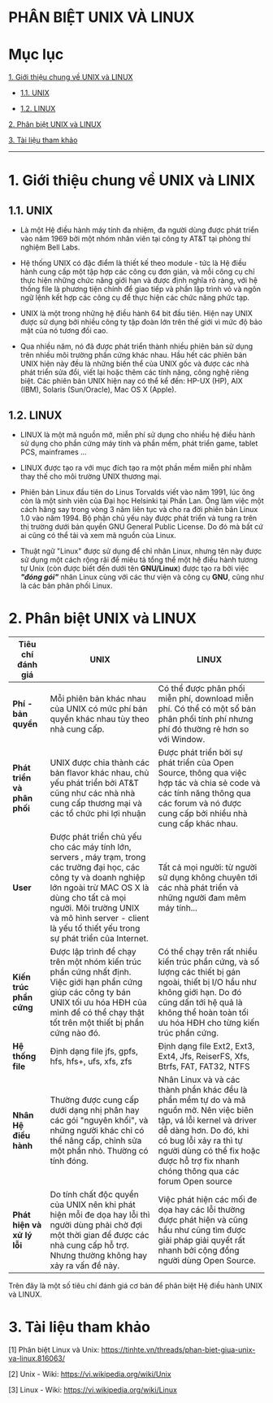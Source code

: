 # PHÂN BIỆT UNIX VÀ LINUX

# Mục lục

[1. Giới thiệu chung về UNIX và LINUX](#1)

- [1.1. UNIX](#1.1)

- [1.2. LINUX](#1.2)
  
[2. Phân biệt UNIX và LINUX](#2)

[3. Tài liệu tham khảo](#3)

---


<a name="1"></a>
# 1. Giới thiệu chung về UNIX và LINIX

<a name="1.1"></a>
## 1.1. UNIX

- Là một Hệ điều hành máy tính đa nhiệm, đa người dùng được phát triển vào năm 1969 bởi một nhóm nhân viên tại công ty AT&T tại phòng thí nghiệm Bell Labs.

- Hệ thống UNIX có đặc điểm là thiết kế theo module - tức là Hệ điều hành cung cấp một tập hợp các công cụ đơn giản, và mỗi công cụ chỉ thực hiện những chức năng giới hạn và được định nghĩa rõ ràng, với hệ thống file là phương tiện chính để
giao tiếp và phần lập trình vỏ và ngôn ngữ lệnh kết hợp các công cụ để thực hiện các chức năng phức tạp.

- UNIX là một trong những hệ điều hành 64 bit đầu tiên. Hiện nay UNIX được sử dụng bởi nhiều công ty tập đoàn lớn trên thế giới vì mức độ bảo mật của nó tương đối cao.

-  Qua nhiều năm, nó đã được phát triển thành nhiều phiên bản sử dụng trên nhiều môi trường phần cứng khác nhau. Hầu hết các phiên bản UNIX hiện này đều là những biến thể của UNIX gốc và được các nhà phát triển sửa đổi, viết lại hoặc thêm các tính năng, công nghệ riêng biệt. Các phiên bản UNIX hiện nay có thể kể đến: HP-UX (HP), AIX (IBM), Solaris (Sun/Oracle), Mac OS X (Apple).

<a name="1.2"></a>
## 1.2. LINUX

- LINUX là một mã nguồn mở, miễn phí sử dụng cho nhiều hệ điều hành sử dụng cho phần cứng máy tính và phần mềm, phát triển game, tablet PCS, mainframes ...

- LINUX được tạo ra với mục đích tạo ra một phần mềm miễn phí nhằm thay thế cho môi trường UNIX thương mại.

- Phiên bản Linux đầu tiên do Linus Torvalds viết vào năm 1991, lúc ông còn là một sinh viên của Đại học Helsinki tại Phần Lan. Ông làm việc một cách hăng say trong vòng 3 năm liên tục và cho ra đời phiên bản Linux 1.0 vào năm 1994. Bộ phận chủ yếu này được phát triển và tung ra trên thị trường dưới bản quyền GNU General Public License. Do đó mà bất cứ ai cũng có thể tải và xem mã nguồn của Linux.

- Thuật ngữ "Linux" được sử dụng để chỉ nhân Linux, nhưng tên này được sử dụng một cách rộng rãi để miêu tả tổng thể một hệ điều hành tương tự Unix (còn được biết đến dưới tên **GNU/Linux**) được tạo ra bởi việc ***"đóng gói"*** nhân Linux cùng với các thư viện và công cụ **GNU**, cũng như là các bản phân phối Linux. 

<a name="2.2"></a>
# 2. Phân biệt UNIX và LINUX


| Tiêu chí đánh giá | UNIX  | LINUX | 
|-------------------|-------|-------|
| **Phí - bản quyền**     |Mỗi phiên bản khác nhau của UNIX có mức phí bản quyền khác nhau tùy theo nhà cung cấp. | Có thể được phân phối miễn phí, download miễn phí. Có thể có một số bản phân phối tính phí nhưng phí đó thường rẻ hơn so với Window.|
|**Phát triển và phân phối** | UNIX được chia thành các bản flavor khác nhau, chủ yếu phát triển bởi AT&T cũng như các nhà nhà cung cấp thương mại và các tổ chức phi lợi nhuận | Được phát triển bởi sự phát triển của Open Source, thông qua việc hợp tác và chia sẻ code và các tính năng thông qua các forum và nó được cung cấp bởi nhiều nhà cung cấp khác nhau. | 
| **User**|Được phát triển chủ yếu cho các máy tính lớn, servers , máy trạm, trong các trường đại học, các công ty và doanh nghiệp lớn ngoài trừ MAC OS X là dùng cho tất cả mọi người. Môi trường UNIX và mô hình server - client là yếu tố thiết yếu trong sự phát triển của Internet. | Tất cả mọi người: từ người sử dụng không chuyên tới các nhà phát triển và những người đam mêm máy tính... |
| **Kiến trúc phần cứng** | Được lập trình để chạy trên một nhóm kiến trúc phần cứng nhất định. Việc giới hạn phần cứng giúp các công ty bán UNIX tối ưu hóa HĐH của mình để có thể chạy thật tốt trên một thiết bị phần cứng nào đó. | Có thể chạy trên rất nhiều kiến trúc phần cứng, và số lượng các thiết bị gán ngoài, thiết bị I/O hầu như không giới hạn. Do đó cũng dấn tới hệ quả là không thể hoàn toàn tối ưu hóa HĐH cho từng kiến trúc phần cứng. |
| **Hệ thống file** | Định dạng file jfs, gpfs, hfs, hfs+, ufs, xfs, zfs | Định dạng file Ext2, Ext3, Ext4, Jfs, ReiserFS, Xfs, Btrfs, FAT, FAT32, NTFS |
| **Nhân Hệ điều hành** | Thường được cung cấp dưới dạng nhị phân hay các gói "nguyên khối", và những người khác chỉ có thể nâng cấp, chỉnh sửa một phần nhỏ. Thường có tính đóng. | Nhân Linux và và các thành phần khác đều là phần mềm tự do và mã nguồn mở. Nên việc biên tập, vá lỗi kernel và driver dễ dàng hơn. Do đó, khi có bug lỗi xảy ra thì tự người dùng có thể fix hoặc được hỗ trợ fix nhanh chóng thông qua các forum Open source|
|**Phát hiện và xử lý lỗi**| Do tính chất độc quyền của UNIX nên khi phát hiện mỗi đe dọa hay lỗi thì người dùng phải chờ đợi một thời gian để được các nhà cung cấp hỗ trợ. Nhưng thường không hay xảy ra vấn đề này. | Việc phát hiện các mối đe dọa hay các lỗi thường được phát hiện và cũng hầu như cũng tìm được giải pháp giải quyết rất nhanh bởi cộng đồng người dùng Open Source. |

Trên đây là một số tiêu chí đánh giá cơ bản để phân biệt Hệ điều hành UNIX và LINUX. 

<a name="3"></a>
# 3. Tài liệu tham khảo

[1] Phân biệt Linux và Unix: https://tinhte.vn/threads/phan-biet-giua-unix-va-linux.816063/

[2] Unix - Wiki: https://vi.wikipedia.org/wiki/Unix

[3] Linux - Wiki: https://vi.wikipedia.org/wiki/Linux




